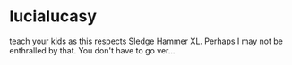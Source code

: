 # lucialucasy
teach your kids as this respects Sledge Hammer XL. Perhaps I may not be enthralled by that. You don't have to go ver…
